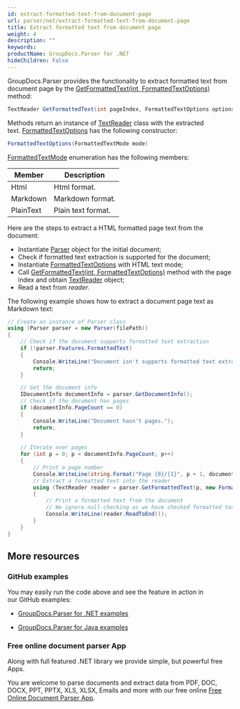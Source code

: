 ```yaml
---
id: extract-formatted-text-from-document-page
url: parser/net/extract-formatted-text-from-document-page
title: Extract formatted text from document page
weight: 4
description: ""
keywords: 
productName: GroupDocs.Parser for .NET
hideChildren: False
---
```

GroupDocs.Parser provides the functionality to extract formatted text from document page by the [GetFormattedText(int, FormattedTextOptions)](https://apireference.groupdocs.com/net/parser/groupdocs.parser.parser/getformattedtext/methods/1) method:

```csharp
TextReader GetFormattedText(int pageIndex, FormattedTextOptions options);

```

Methods return an instance of [TextReader](https://docs.microsoft.com/en-us/dotnet/api/system.io.textreader?view=netframework-2.0) class with the extracted text. [FormattedTextOptions](https://apireference.groupdocs.com/net/parser/groupdocs.parser.options/formattedtextoptions) has the following constructor:

```csharp
FormattedTextOptions(FormattedTextMode mode)

```

[FormattedTextMode](https://apireference.groupdocs.com/net/parser/groupdocs.parser.options/formattedtextmode) enumeration has the following members:

| Member | Description |
| --- | --- |
| Html | Html format. |
| Markdown | Markdown format. |
| PlainText | Plain text format. |

Here are the steps to extract a HTML formatted page text from the document:

*   Instantiate [Parser](https://apireference.groupdocs.com/net/parser/groupdocs.parser/parser) object for the initial document;
*   Check if formatted text extraction is supported for the document;
*   Instantiate [FormattedTextOptions](https://apireference.groupdocs.com/net/parser/groupdocs.parser.options/formattedtextoptions) with HTML text mode;
*   Call [GetFormattedText(int, FormattedTextOptions)](https://apireference.groupdocs.com/net/parser/groupdocs.parser.parser/getformattedtext/methods/1) method with the page index and obtain [TextReader](https://docs.microsoft.com/en-us/dotnet/api/system.io.textreader?view=netframework-2.0) object;
*   Read a text from *reader*.

The following example shows how to extract a document page text as Markdown text:

```csharp
// Create an instance of Parser class
using (Parser parser = new Parser(filePath))
{
    // Check if the document supports formatted text extraction
    if (!parser.Features.FormattedText)
    {
        Console.WriteLine("Document isn't supports formatted text extraction.");
        return;
    }

    // Get the document info
    IDocumentInfo documentInfo = parser.GetDocumentInfo();
    // Check if the document has pages
    if (documentInfo.PageCount == 0)
    {
        Console.WriteLine("Document hasn't pages.");
        return;
    }
   
    // Iterate over pages
    for (int p = 0; p < documentInfo.PageCount; p++)
    {
        // Print a page number 
        Console.WriteLine(string.Format("Page {0}/{1}", p + 1, documentInfo.PageCount));
        // Extract a formatted text into the reader
        using (TextReader reader = parser.GetFormattedText(p, new FormattedTextOptions(FormattedTextMode.Html)))
        {
            // Print a formatted text from the document
            // We ignore null-checking as we have checked formatted text extraction feature support earlier
            Console.WriteLine(reader.ReadToEnd());
        }
    }
}

```

## More resources

### GitHub examples

You may easily run the code above and see the feature in action in our GitHub examples:

*   [GroupDocs.Parser for .NET examples](https://github.com/groupdocs-parser/GroupDocs.Parser-for-.NET)
    
*   [GroupDocs.Parser for Java examples](https://github.com/groupdocs-parser/GroupDocs.Parser-for-Java)
    

### Free online document parser App

Along with full featured .NET library we provide simple, but powerful free Apps.

You are welcome to parse documents and extract data from PDF, DOC, DOCX, PPT, PPTX, XLS, XLSX, Emails and more with our free online [Free Online Document Parser App](https://products.groupdocs.app/parser).
